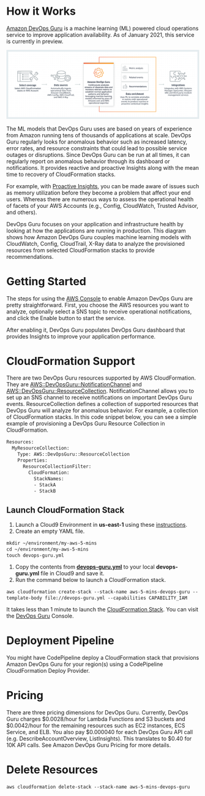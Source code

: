 # How it Works
[Amazon DevOps Guru](https://aws.amazon.com/devops-guru/) is a machine learning (ML) powered cloud operations service to improve application availability. As of January 2021, this service is currently in preview. 

![How it Works](https://github.com/PaulDuvall/aws-5-mins/blob/main/_img/devops-guru-howitworks.png)

The ML models that DevOps Guru uses are based on years of experience from Amazon running tens of thousands of applications at scale. DevOps Guru regularly looks for anomalous behavior such as increased latency, error rates, and resource constraints that could lead to possible service outages or disruptions. Since DevOps Guru can be run at all times, it can regularly report on anomalous behavior through its dashboard or notifications. It provides reactive and proactive Insights along with the mean time to recovery of CloudFormation stacks. 

For example, with [Proactive Insights](https://docs.aws.amazon.com/devops-guru/latest/userguide/understanding-insights-console.html), you can be made aware of issues such as memory utilization before they become a problem that affect your end users. Whereas there are numerous ways to assess the operational health of facets of your AWS Accounts (e.g., Config, CloudWatch, Trusted Advisor, and others).

DevOps Guru focuses on your application and infrastructure health by looking at how the applications are running in production. This diagram shows how Amazon DevOps Guru couples machine learning models with CloudWatch, Config, CloudTrail, X-Ray data to analyze the provisioned resources from selected CloudFormation stacks to provide recommendations.  

# Getting Started
The steps for using the [AWS Console](https://console.aws.amazon.com/codeguru/devops-guru/) to enable Amazon DevOps Guru are pretty straightforward. 
First, you choose the AWS resources you want to analyze, optionally select a SNS topic to receive operational notifications, and click the Enable button to start the service. 

After enabling it, DevOps Guru populates DevOps Guru dashboard that provides Insights to improve your application performance.

# CloudFormation Support
There are two DevOps Guru resources supported by AWS CloudFormation. They are [AWS::DevOpsGuru::NotificationChannel](https://docs.aws.amazon.com/AWSCloudFormation/latest/UserGuide/aws-resource-devopsguru-notificationchannel.html) and [AWS::DevOpsGuru::ResourceCollection](https://docs.aws.amazon.com/AWSCloudFormation/latest/UserGuide/aws-resource-devopsguru-resourcecollection.html). NotificationChannel allows you to set up an SNS channel to receive notifications on important DevOps Guru events. ResourceCollection defines a collection of supported resources that DevOps Guru will analyze for anomalous behavior. For example, a collection of CloudFormation stacks. In this code snippet below, you can see a simple example of provisioning a DevOps Guru Resource Collection in CloudFormation. 

```
Resources:
  MyResourceCollection:
    Type: AWS::DevOpsGuru::ResourceCollection
    Properties:
      ResourceCollectionFilter:
        CloudFormation:
          StackNames:
          - StackA
          - StackB

```

## Launch CloudFormation Stack

1. Launch a Cloud9 Environment in **us-east-1** using these [instructions](https://github.com/PaulDuvall/aws-5-mins/tree/main/cloud9).
1. Create an empty YAML file.

```
mkdir ~/environment/my-aws-5-mins
cd ~/environment/my-aws-5-mins
touch devops-guru.yml
```
1. Copy the contents from **[devops-guru.yml](https://raw.githubusercontent.com/PaulDuvall/aws-5-mins/main/devops-guru/devops-guru.yml?token=AAMLKO5WPMCUJSMPCSCFW4TACR3NM)** to your local **devops-guru.yml** file in Cloud9 and save it. 
1. Run the command below to launch a CloudFormation stack. 

```
aws cloudformation create-stack --stack-name aws-5-mins-devops-guru --template-body file://devops-guru.yml --capabilities CAPABILITY_IAM
```

It takes less than 1 minute to launch the [CloudFormation Stack](https://console.aws.amazon.com/cloudformation). You can visit the [DevOps Guru](https://console.aws.amazon.com/codeguru/devops-guru/) Console.

# Deployment Pipeline
You might have CodePipeline deploy a CloudFormation stack that provisions Amazon DevOps Guru for your region(s) using a CodePipeline CloudFormation Deploy Provider.

# Pricing
There are three pricing dimensions for DevOps Guru. Currently, DevOps Guru charges $0.0028/hour for Lambda Functions and S3 buckets and $0.0042/hour for the remaining resources such as EC2 instances, ECS Service, and ELB. You also pay $0.000040 for each DevOps Guru API call (e.g. DescribeAccountOverview, ListInsights). This translates to $0.40 for 10K API calls. See Amazon DevOps Guru Pricing for more details.

# Delete Resources

```
aws cloudformation delete-stack --stack-name aws-5-mins-devops-guru
```